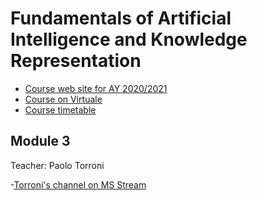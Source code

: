 # Fundamentals of Artificial Intelligence and Knowledge Representation

- [Course web site for AY 2020/2021](https://www.unibo.it/en/teaching/course-unit-catalogue/course-unit/2020/446566)
- [Course on Virtuale](https://virtuale.unibo.it/course/view.php?id=18810#section-5)
- [Course timetable](https://www.unibo.it/en/teaching/course-unit-catalogue/course-unit/2020/446566/orariolezioni#447773)

## Module 3

Teacher: Paolo Torroni

-[Torroni's channel on MS Stream](https://web.microsoftstream.com/user/25fa84dd-19ec-45d5-9a88-fe6a904d15c4)
